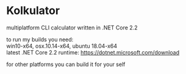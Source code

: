 # Kolkulator
multiplatform CLI calculator written in .NET Core 2.2

to run my builds you need:<br>
win10-x64, osx.10.14-x64, ubuntu 18.04-x64<br>
latest .NET Core 2.2 runtime: <a href="https://dotnet.microsoft.com/download">https://dotnet.microsoft.com/download</a>

for other platforms you can build it for your self
